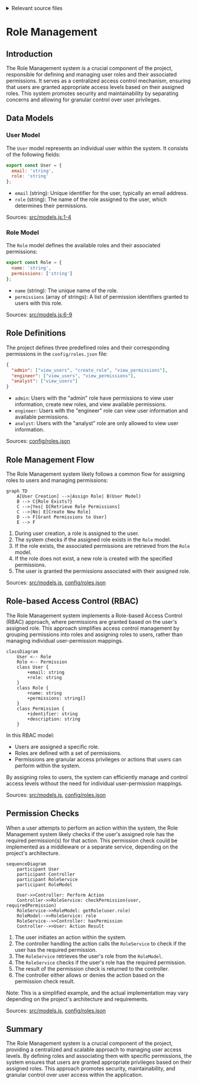 <details>
<summary>Relevant source files</summary>

The following files were used as context for generating this wiki page:

- [config/roles.json](https://github.com/aanickode/access-control-service/blob/main/config/roles.json)
- [src/models.js](https://github.com/aanickode/access-control-service/blob/main/src/models.js)
</details>

# Role Management

## Introduction

The Role Management system is a crucial component of the project, responsible for defining and managing user roles and their associated permissions. It serves as a centralized access control mechanism, ensuring that users are granted appropriate access levels based on their assigned roles. This system promotes security and maintainability by separating concerns and allowing for granular control over user privileges.

## Data Models

### User Model

The `User` model represents an individual user within the system. It consists of the following fields:

```javascript
export const User = {
  email: 'string',
  role: 'string'
};
```

- `email` (string): Unique identifier for the user, typically an email address.
- `role` (string): The name of the role assigned to the user, which determines their permissions.

Sources: [src/models.js:1-4]()

### Role Model

The `Role` model defines the available roles and their associated permissions:

```javascript
export const Role = {
  name: 'string',
  permissions: ['string']
};
```

- `name` (string): The unique name of the role.
- `permissions` (array of strings): A list of permission identifiers granted to users with this role.

Sources: [src/models.js:6-9]()

## Role Definitions

The project defines three predefined roles and their corresponding permissions in the `config/roles.json` file:

```json
{
  "admin": ["view_users", "create_role", "view_permissions"],
  "engineer": ["view_users", "view_permissions"],
  "analyst": ["view_users"]
}
```

- `admin`: Users with the "admin" role have permissions to view user information, create new roles, and view available permissions.
- `engineer`: Users with the "engineer" role can view user information and available permissions.
- `analyst`: Users with the "analyst" role are only allowed to view user information.

Sources: [config/roles.json]()

## Role Management Flow

The Role Management system likely follows a common flow for assigning roles to users and managing permissions:

```mermaid
graph TD
    A[User Creation] -->|Assign Role| B(User Model)
    B --> C{Role Exists?}
    C -->|Yes| D[Retrieve Role Permissions]
    C -->|No| E[Create New Role]
    D --> F[Grant Permissions to User]
    E --> F
```

1. During user creation, a role is assigned to the user.
2. The system checks if the assigned role exists in the `Role` model.
3. If the role exists, the associated permissions are retrieved from the `Role` model.
4. If the role does not exist, a new role is created with the specified permissions.
5. The user is granted the permissions associated with their assigned role.

Sources: [src/models.js](), [config/roles.json]()

## Role-based Access Control (RBAC)

The Role Management system implements a Role-based Access Control (RBAC) approach, where permissions are granted based on the user's assigned role. This approach simplifies access control management by grouping permissions into roles and assigning roles to users, rather than managing individual user-permission mappings.

```mermaid
classDiagram
    User <-- Role
    Role <-- Permission
    class User {
        +email: string
        +role: string
    }
    class Role {
        +name: string
        +permissions: string[]
    }
    class Permission {
        +identifier: string
        +description: string
    }
```

In this RBAC model:

- Users are assigned a specific role.
- Roles are defined with a set of permissions.
- Permissions are granular access privileges or actions that users can perform within the system.

By assigning roles to users, the system can efficiently manage and control access levels without the need for individual user-permission mappings.

Sources: [src/models.js](), [config/roles.json]()

## Permission Checks

When a user attempts to perform an action within the system, the Role Management system likely checks if the user's assigned role has the required permission(s) for that action. This permission check could be implemented as a middleware or a separate service, depending on the project's architecture.

```mermaid
sequenceDiagram
    participant User
    participant Controller
    participant RoleService
    participant RoleModel

    User->>Controller: Perform Action
    Controller->>RoleService: checkPermission(user, requiredPermission)
    RoleService->>RoleModel: getRole(user.role)
    RoleModel-->>RoleService: role
    RoleService-->>Controller: hasPermission
    Controller-->>User: Action Result
```

1. The user initiates an action within the system.
2. The controller handling the action calls the `RoleService` to check if the user has the required permission.
3. The `RoleService` retrieves the user's role from the `RoleModel`.
4. The `RoleService` checks if the user's role has the required permission.
5. The result of the permission check is returned to the controller.
6. The controller either allows or denies the action based on the permission check result.

Note: This is a simplified example, and the actual implementation may vary depending on the project's architecture and requirements.

Sources: [src/models.js](), [config/roles.json]()

## Summary

The Role Management system is a crucial component of the project, providing a centralized and scalable approach to managing user access levels. By defining roles and associating them with specific permissions, the system ensures that users are granted appropriate privileges based on their assigned roles. This approach promotes security, maintainability, and granular control over user access within the application.